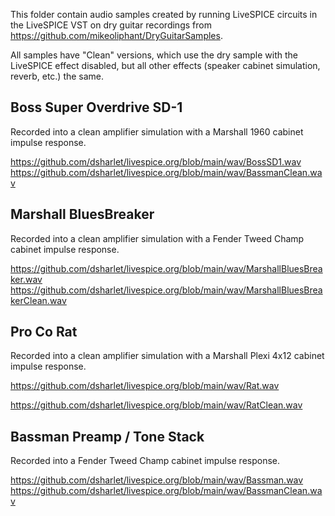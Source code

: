 This folder contain audio samples created by running LiveSPICE circuits in the LiveSPICE VST on dry guitar recordings from https://github.com/mikeoliphant/DryGuitarSamples.

All samples have "Clean" versions, which use the dry sample with the LiveSPICE effect disabled, but all other effects (speaker cabinet simulation, reverb, etc.) the same.

Boss Super Overdrive SD-1
-------------------------

Recorded into a clean amplifier simulation with a Marshall 1960 cabinet impulse response.

https://github.com/dsharlet/livespice.org/blob/main/wav/BossSD1.wav
https://github.com/dsharlet/livespice.org/blob/main/wav/BassmanClean.wav


Marshall BluesBreaker
---------------------

Recorded into a clean amplifier simulation with a Fender Tweed Champ cabinet impulse response.

https://github.com/dsharlet/livespice.org/blob/main/wav/MarshallBluesBreaker.wav
https://github.com/dsharlet/livespice.org/blob/main/wav/MarshallBluesBreakerClean.wav


Pro Co Rat
----------

Recorded into a clean amplifier simulation with a Marshall Plexi 4x12 cabinet impulse response.

https://github.com/dsharlet/livespice.org/blob/main/wav/Rat.wav

https://github.com/dsharlet/livespice.org/blob/main/wav/RatClean.wav


Bassman Preamp / Tone Stack
---------------------------

Recorded into a Fender Tweed Champ cabinet impulse response.

https://github.com/dsharlet/livespice.org/blob/main/wav/Bassman.wav
https://github.com/dsharlet/livespice.org/blob/main/wav/BassmanClean.wav
